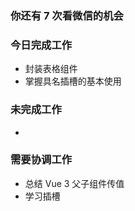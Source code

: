 ### 你还有 7 次看微信的机会

### 今日完成工作

- 封装表格组件
- 掌握具名插槽的基本使用

### 未完成工作

- 


### 需要协调工作

- 总结 Vue 3 父子组件传值
- 学习插槽